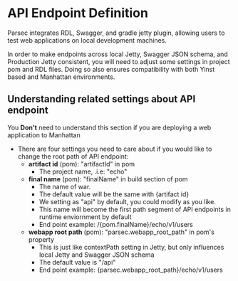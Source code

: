 API Endpoint Definition
=======================

Parsec integrates RDL, Swagger, and gradle jetty plugin, allowing users
to test web applications on local development machines.

In order to make endpoints across local Jetty, Swagger JSON schema, and
Production Jetty consistent, you will need to adjust some settings in
project pom and RDL files. Doing so also ensures compatibility with both
Yinst based and Manhattan environments.

Understanding related settings about API endpoint
-------------------------------------------------

You **Don't** need to understand this section if you are deploying a web
application to Manhattan

-   There are four settings you need to care about if you would like to
    change the root path of API endpoint:
    -   **artifact id** (pom): "artifactId" in pom
        -   The project name, .i.e: "echo"
    -   **final name** (pom): "finalName" in build section of pom
        -   The name of war.
        -   The default value will be the same with {artifact id}
        -   We setting as "api" by default, you could modify as you like.
        -   This name will become the first path segment of API
            endpoints in runtime enviornment by default
        -   End point example: /{pom.finalName}/echo/v1/users
    -   **webapp root path** (pom): "parsec.webapp\_root\_path" in pom's
        property
        -   This is just like contextPath setting in Jetty, but only
            influences local Jetty and Swagger JSON schema
        -   The default value is "/api"
        -   End point example: {parsec.webapp\_root\_path}/echo/v1/users

